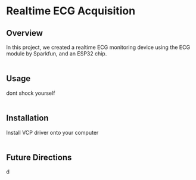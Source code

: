 <h1>Realtime ECG Acquisition</h1>

<h2>Overview</h2>
    <div width="100px">
        In this project, we created a realtime ECG monitoring device using the ECG module by Sparkfun, and an ESP32 chip.
    </div><br/>

<h2>Usage</h2>
    <div>
        dont shock yourself
    </div><br/>

<h2>Installation</h2>
    <div>
        Install VCP driver onto your computer
    </div><br/>
    
<h2>Future Directions</h2>
    <div>
        d
    </div></br>